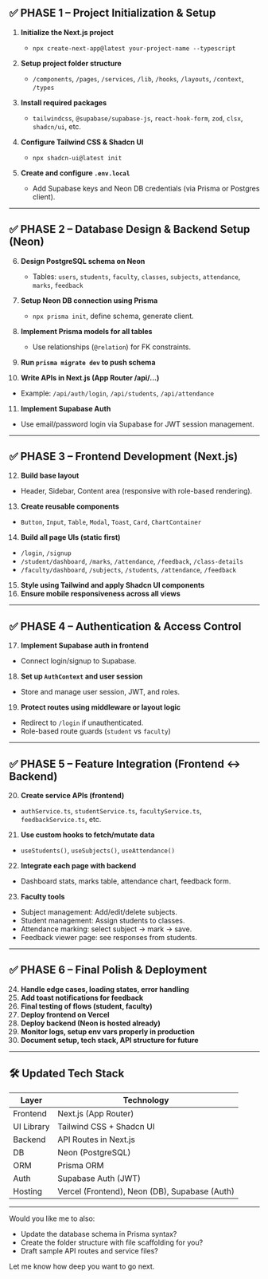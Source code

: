 
## ✅ **PHASE 1 – Project Initialization & Setup**

1. **Initialize the Next.js project**

   * `npx create-next-app@latest your-project-name --typescript`
2. **Setup project folder structure**

   * `/components`, `/pages`, `/services`, `/lib`, `/hooks`, `/layouts`, `/context`, `/types`
3. **Install required packages**

   * `tailwindcss`, `@supabase/supabase-js`, `react-hook-form`, `zod`, `clsx`, `shadcn/ui`, etc.
4. **Configure Tailwind CSS & Shadcn UI**

   * `npx shadcn-ui@latest init`
5. **Create and configure `.env.local`**

   * Add Supabase keys and Neon DB credentials (via Prisma or Postgres client).

---

## ✅ **PHASE 2 – Database Design & Backend Setup (Neon)**

6. **Design PostgreSQL schema on Neon**

   * Tables: `users`, `students`, `faculty`, `classes`, `subjects`, `attendance`, `marks`, `feedback`
7. **Setup Neon DB connection using Prisma**

   * `npx prisma init`, define schema, generate client.
8. **Implement Prisma models for all tables**

   * Use relationships (`@relation`) for FK constraints.
9. **Run `prisma migrate dev` to push schema**
10. **Write APIs in Next.js (App Router /api/...)**

* Example: `/api/auth/login`, `/api/students`, `/api/attendance`

11. **Implement Supabase Auth**

* Use email/password login via Supabase for JWT session management.

---

## ✅ **PHASE 3 – Frontend Development (Next.js)**

12. **Build base layout**

* Header, Sidebar, Content area (responsive with role-based rendering).

13. **Create reusable components**

* `Button`, `Input`, `Table`, `Modal`, `Toast`, `Card`, `ChartContainer`

14. **Build all page UIs (static first)**

* `/login`, `/signup`
* `/student/dashboard`, `/marks`, `/attendance`, `/feedback`, `/class-details`
* `/faculty/dashboard`, `/subjects`, `/students`, `/attendance`, `/feedback`

15. **Style using Tailwind and apply Shadcn UI components**
16. **Ensure mobile responsiveness across all views**

---

## ✅ **PHASE 4 – Authentication & Access Control**

17. **Implement Supabase auth in frontend**

* Connect login/signup to Supabase.

18. **Set up `AuthContext` and user session**

* Store and manage user session, JWT, and roles.

19. **Protect routes using middleware or layout logic**

* Redirect to `/login` if unauthenticated.
* Role-based route guards (`student` vs `faculty`)

---

## ✅ **PHASE 5 – Feature Integration (Frontend ↔ Backend)**

20. **Create service APIs (frontend)**

* `authService.ts`, `studentService.ts`, `facultyService.ts`, `feedbackService.ts`, etc.

21. **Use custom hooks to fetch/mutate data**

* `useStudents()`, `useSubjects()`, `useAttendance()`

22. **Integrate each page with backend**

* Dashboard stats, marks table, attendance chart, feedback form.

23. **Faculty tools**

* Subject management: Add/edit/delete subjects.
* Student management: Assign students to classes.
* Attendance marking: select subject → mark → save.
* Feedback viewer page: see responses from students.

---

## ✅ **PHASE 6 – Final Polish & Deployment**

24. **Handle edge cases, loading states, error handling**
25. **Add toast notifications for feedback**
26. **Final testing of flows (student, faculty)**
27. **Deploy frontend on Vercel**
28. **Deploy backend (Neon is hosted already)**
29. **Monitor logs, setup env vars properly in production**
30. **Document setup, tech stack, API structure for future**

---

## 🛠 Updated Tech Stack

| Layer      | Technology                                    |
| ---------- | --------------------------------------------- |
| Frontend   | Next.js (App Router)                          |
| UI Library | Tailwind CSS + Shadcn UI                      |
| Backend    | API Routes in Next.js                         |
| DB         | Neon (PostgreSQL)                             |
| ORM        | Prisma ORM                                    |
| Auth       | Supabase Auth (JWT)                           |
| Hosting    | Vercel (Frontend), Neon (DB), Supabase (Auth) |

---

Would you like me to also:

* Update the database schema in Prisma syntax?
* Create the folder structure with file scaffolding for you?
* Draft sample API routes and service files?

Let me know how deep you want to go next.
